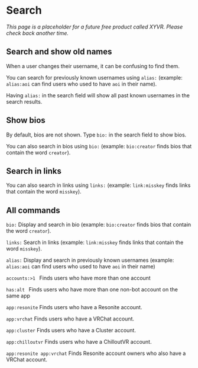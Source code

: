 # Search

*This page is a placeholder for a future free product called XYVR. Please check back another time.*

## Search and show old names

When a user changes their username, it can be confusing to find them.

You can search for previously known usernames using `alias:` (example: `alias:aoi` can find users who used to have `aoi` in their name).

Having `alias:` in the search field will show all past known usernames in the search results.

## Show bios

By default, bios are not shown. Type `bio:` in the search field to show bios.

You can also search in bios using `bio:` (example: `bio:creator` finds bios that contain the word `creator`).

## Search in links

You can also search in links using `links:` (example: `link:misskey` finds links that contain the word `misskey`).

## All commands

`bio:` Display and search in bio (example: `bio:creator` finds bios that contain the word `creator`).

`links:` Search in links (example: `link:misskey` finds links that contain the word `misskey`).

`alias:` Display and search in previously known usernames (example: `alias:aoi` can find users who used to have `aoi` in their name)

`accounts:>1 ` Finds users who have more than one account

`has:alt ` Finds users who have more than one non-bot account on the same app

`app:resonite` Finds users who have a Resonite account.

`app:vrchat` Finds users who have a VRChat account.

`app:cluster` Finds users who have a Cluster account.

`app:chilloutvr` Finds users who have a ChilloutVR account.

`app:resonite app:vrchat` Finds Resonite account owners who also have a VRChat account.
